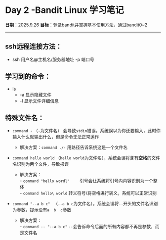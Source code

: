 # Day 2 -Bandit Linux 学习笔记

**日期**：2025.9.26
**目标**：登录bandit并掌握基本使用方法，通过bandit0~2

---

## ssh远程连接方法：
- ssh 用户名@主机名/服务器地址 -p 端口号

## 学习到的命令：

- ls  
	- -a  显示隐藏文件  
	- -l 显示文件详细信息
		

## 特殊文件名：
- `command -` （`-`为文件名） 会导致`stdin`错误，系统误以为你还要输入，此时你输入什么就输出什么，但是命令无法正常运作  
	- 解决方案：`command ./-`  	用路径告诉系统这是一个文件名

- `command hello world` （`hello world`为文件名），系统会误将含有**空格**的文件名识别为两个文件，导致报误  
	- 解决方案：  
				- `command "hello wordl"	`  	引号会让系统将引号内内容识别为一个整体  
				- `command hello\ world`  	转义符号\将空格进行转义，系统可以正常识别

- `command "--a b c" ` （`--a b c`为文件名），系统会误将`--`开头的文件名识别为参数，提示没有`a  b  c`参数  
  	- 解决方案：  
				- `command -- "--a b c"`		`--`会告诉命令后面的所有内容都不再是参数，而是文件名	

